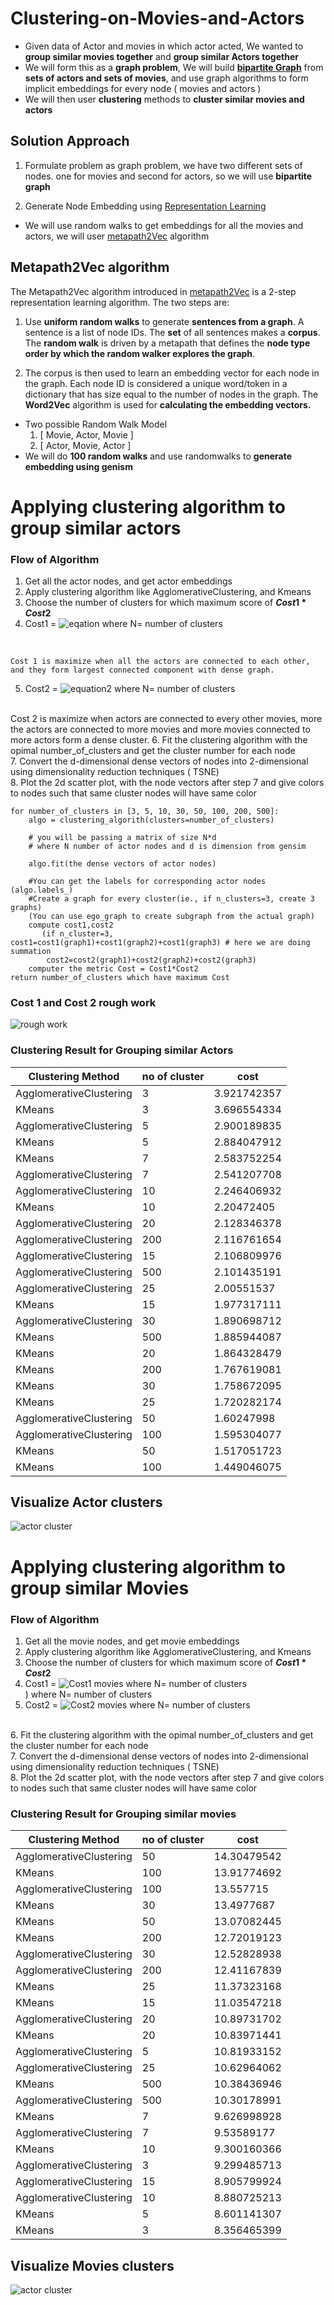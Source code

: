 # Clustering-on-Movies-and-Actors

* Given data of Actor and movies in which actor acted, We wanted to **group similar movies together** and **group similar Actors together**
* We will form this as a **graph problem**, We will build **[bipartite Graph](https://en.wikipedia.org/wiki/Bipartite_graph)** from **sets of actors and sets of movies**, and use graph algorithms to form implicit embeddings  for every node ( movies and actors )
* We will then user **clustering** methods to **cluster similar movies and actors**


## Solution Approach

1.  Formulate problem as graph problem, we have two different sets of nodes. one for movies and second for actors, so we will use **bipartite graph**

2. Generate Node Embedding using [Representation Learning](https://stellargraph.readthedocs.io/en/stable/demos/embeddings/metapath2vec-embeddings.html?highlight=UniformRandomMetaPathWalk)

 * We will use  random walks to get embeddings for all the movies and actors, we will user [metapath2Vec](https://ericdongyx.github.io/papers/KDD17-dong-chawla-swami-metapath2vec.pdf) algorithm
 ## Metapath2Vec algorithm
 The Metapath2Vec algorithm introduced in  [metapath2Vec](https://ericdongyx.github.io/papers/KDD17-dong-chawla-swami-metapath2vec.pdf)  is a 2-step representation learning algorithm. The two steps are:

 1. Use **uniform random walks**  to generate **sentences from a graph**. A sentence is a list of node IDs. The **set** of all sentences makes a **corpus**. The **random walk** is driven by a metapath that defines the **node type order by which the random walker explores the graph**.

 2. The corpus is then used to learn an embedding vector for each node in the graph. Each node ID is considered a unique word/token in a dictionary that has size equal to the number of nodes in the graph. The **Word2Vec** algorithm is used for **calculating the embedding vectors.**
 * Two possible Random Walk Model 
     1. [ Movie, Actor, Movie ]
     2. [ Actor, Movie, Actor ]
 * We will do **100 random walks** and use randomwalks to **generate embedding using genism** 

# Applying clustering algorithm to group similar actors

### Flow of Algorithm
 
 1. Get all the actor nodes, and get actor embeddings
 2. Apply  clustering algorithm like AgglomerativeClustering, and Kmeans 
 3. Choose the number of clusters for which  maximum score of <b>$Cost1*Cost2$</b><br>
 4. Cost1 = ![eqation](https://latex.codecogs.com/svg.image?%5Csum_%7B%5Ctext%7Beach%20cluster%20i%7D%7D%20%20%5Cfrac%7B%5Ctext%7B(number%20of%20nodes%20in%20the%20largest%20connected%20component%20in%20the%20graph%20with%20the%20actor%20nodes%20and%20its%20movie%20neighbours%20in%20cluster%20i)%7D%7D%7B%5Ctext%7B(total%20number%20of%20nodes%20in%20that%20cluster%20i)%7D%7D)   where N= number of clusters 
<br>
    
    Cost 1 is maximize when all the actors are connected to each other, and they form largest connected component with dense graph.
 5. Cost2 = ![equation2](https://latex.codecogs.com/svg.image?%5Cfrac%7B1%7D%7BN%7D%5Csum_%7B%5Ctext%7Beach%20cluster%20i%7D%7D%20%20%5Cfrac%7B%5Ctext%7B(sum%20of%20degress%20of%20actor%20nodes%20in%20the%20graph%20with%20the%20actor%20nodes%20and%20its%20movie%20neighbours%20in%20cluster%20i)%7D%7D%7B%5Ctext%7B(number%20of%20unique%20movie%20nodes%20in%20the%20graph%20with%20the%20actor%20nodes%20and%20its%20movie%20neighbours%20in%20cluster%20i)%7D%7D) where N= number of clusters 
 <br> 
    Cost 2 is maximize when actors are connected to every other movies, more the actors are connected to more movies and more movies connected to more actors form a dense cluster.
 6. Fit the clustering algorithm with the opimal number_of_clusters and get the cluster number for each node <br>
 7. Convert the d-dimensional dense vectors of nodes into 2-dimensional using dimensionality reduction techniques ( TSNE)<br>
 8. Plot the 2d scatter plot, with the node vectors after step 7  and give colors to nodes such that same cluster nodes will have same color


    for number_of_clusters in [3, 5, 10, 30, 50, 100, 200, 500]:
		algo = clustering_algorith(clusters=number_of_clusters)
        
        # you will be passing a matrix of size N*d 
        # where N number of actor nodes and d is dimension from gensim
		
        algo.fit(the dense vectors of actor nodes) 
        
        #You can get the labels for corresponding actor nodes (algo.labels_)
        #Create a graph for every cluster(ie., if n_clusters=3, create 3 graphs)
        (You can use ego_graph to create subgraph from the actual graph)
        compute cost1,cost2 
           (if n_cluster=3, cost1=cost1(graph1)+cost1(graph2)+cost1(graph3) # here we are doing summation
            cost2=cost2(graph1)+cost2(graph2)+cost2(graph3)
		computer the metric Cost = Cost1*Cost2
	return number_of_clusters which have maximum Cost

### Cost 1 and Cost 2 rough work
![rough work](./plot/IMG_1071.PNG)
### Clustering Result for Grouping similar Actors

| Clustering Method       | no of cluster | cost        |
| ----------------------- | ------------- | ----------- |
| AgglomerativeClustering | 3             | 3.921742357 |
| KMeans                  | 3             | 3.696554334 |
| AgglomerativeClustering | 5             | 2.900189835 |
| KMeans                  | 5             | 2.884047912 |
| KMeans                  | 7             | 2.583752254 |
| AgglomerativeClustering | 7             | 2.541207708 |
| AgglomerativeClustering | 10            | 2.246406932 |
| KMeans                  | 10            | 2.20472405  |
| AgglomerativeClustering | 20            | 2.128346378 |
| AgglomerativeClustering | 200           | 2.116761654 |
| AgglomerativeClustering | 15            | 2.106809976 |
| AgglomerativeClustering | 500           | 2.101435191 |
| AgglomerativeClustering | 25            | 2.00551537  |
| KMeans                  | 15            | 1.977317111 |
| AgglomerativeClustering | 30            | 1.890698712 |
| KMeans                  | 500           | 1.885944087 |
| KMeans                  | 20            | 1.864328479 |
| KMeans                  | 200           | 1.767619081 |
| KMeans                  | 30            | 1.758672095 |
| KMeans                  | 25            | 1.720282174 |
| AgglomerativeClustering | 50            | 1.60247998  |
| AgglomerativeClustering | 100           | 1.595304077 |
| KMeans                  | 50            | 1.517051723 |
| KMeans                  | 100           | 1.449046075 |

## Visualize Actor clusters
![actor cluster](./plot/similar_actors.png)


# Applying clustering algorithm to group similar Movies

### Flow of Algorithm

1. Get all the movie nodes, and get movie embeddings
 2. Apply  clustering algorithm like AgglomerativeClustering, and Kmeans 
 3. Choose the number of clusters for which  maximum score of <b>$Cost1*Cost2$</b><br>
 4. Cost1 = ![Cost1 movies]( https://latex.codecogs.com/svg.image?%5Cfrac%7B1%7D%7BN%7D%5Csum_%7B%5Ctext%7Beach%20cluster%20i%7D%7D%20%20%5Cfrac%7B%5Ctext%7B(number%20of%20nodes%20in%20the%20largest%20connected%20component%20in%20the%20graph%20with%20the%20movie%20nodes%20and%20its%20actor%20neighbours%20in%20cluster%20i)%7D%7D%7B%5Ctext%7B(total%20number%20of%20nodes%20in%20that%20cluster%20i)%7D%7D) where N= number of clusters <br>
) where N= number of clusters <br>
 5. Cost2 = ![Cost2 movies](https://latex.codecogs.com/svg.image?%5Cfrac%7B1%7D%7BN%7D%5Csum_%7B%5Ctext%7Beach%20cluster%20i%7D%7D%20%20%5Cfrac%7B%5Ctext%7B(sum%20of%20degress%20of%20movie%20nodes%20in%20the%20graph%20with%20the%20movie%20nodes%20and%20its%20actor%20neighbours%20in%20cluster%20i)%7D%7D%7B%5Ctext%7B(number%20of%20unique%20actor%20nodes%20in%20the%20graph%20with%20the%20movie%20nodes%20and%20its%20actor%20neighbours%20in%20cluster%20i)%7D%7D)
where N= number of clusters 
<br>
 6. Fit the clustering algorithm with the opimal number_of_clusters and get the cluster number for each node <br>
 7. Convert the d-dimensional dense vectors of nodes into 2-dimensional using dimensionality reduction techniques ( TSNE)<br>
 8. Plot the 2d scatter plot, with the node vectors after step 7  and give colors to nodes such that same cluster nodes will have same color

### Clustering Result for Grouping similar movies

| Clustering Method       | no of cluster | cost        |
| ----------------------- | ------------- | ----------- |
| AgglomerativeClustering | 50            | 14.30479542 |
| KMeans                  | 100           | 13.91774692 |
| AgglomerativeClustering | 100           | 13.557715   |
| KMeans                  | 30            | 13.4977687  |
| KMeans                  | 50            | 13.07082445 |
| KMeans                  | 200           | 12.72019123 |
| AgglomerativeClustering | 30            | 12.52828938 |
| AgglomerativeClustering | 200           | 12.41167839 |
| KMeans                  | 25            | 11.37323168 |
| KMeans                  | 15            | 11.03547218 |
| AgglomerativeClustering | 20            | 10.89731702 |
| KMeans                  | 20            | 10.83971441 |
| AgglomerativeClustering | 5             | 10.81933152 |
| AgglomerativeClustering | 25            | 10.62964062 |
| KMeans                  | 500           | 10.38436946 |
| AgglomerativeClustering | 500           | 10.30178991 |
| KMeans                  | 7             | 9.626998928 |
| AgglomerativeClustering | 7             | 9.53589177  |
| KMeans                  | 10            | 9.300160366 |
| AgglomerativeClustering | 3             | 9.299485713 |
| AgglomerativeClustering | 15            | 8.905799924 |
| AgglomerativeClustering | 10            | 8.880725213 |
| KMeans                  | 5             | 8.601141307 |
| KMeans                  | 3             | 8.356465399 |

## Visualize Movies clusters
![actor cluster](./plot/similar_movies1.png)




